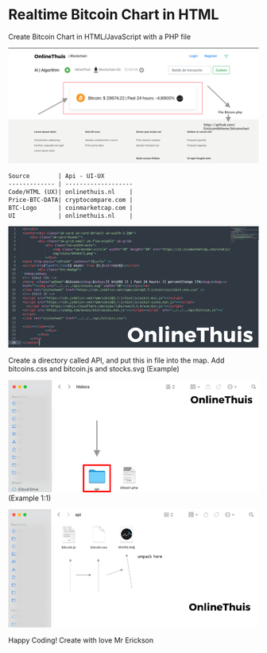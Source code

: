 # Realtime Bitcoin Chart in HTML
Create Bitcoin Chart in HTML/JavaScript with a PHP file

![alt text](https://github.com/EricksonAtHome/bitcoinchart/blob/main/otbc.png?raw=true)

```
Source        | Api - UI-UX
------------- | -------------------
Code/HTML (UX)| onlinethuis.nl    |
Price-BTC-DATA| cryptocompare.com | 
BTC-Logo      | coinmarketcap.com | 
UI            | onlinethuis.nl    |
```

![alt text](https://github.com/EricksonAtHome/bitcoinchart/blob/main/code22.png?raw=true)


Create a directory called API, and put this in file into the map. Add bitcoins.css and bitcoin.js and stocks.svg 
(Example)

![alt text](https://github.com/EricksonAtHome/bitcoinchart/blob/main/Example.png?raw=true)
(Example 1:1)

![alt text](https://github.com/EricksonAtHome/bitcoinchart/blob/main/Example11.png?raw=true)


Happy Coding!
Create with love Mr Erickson
